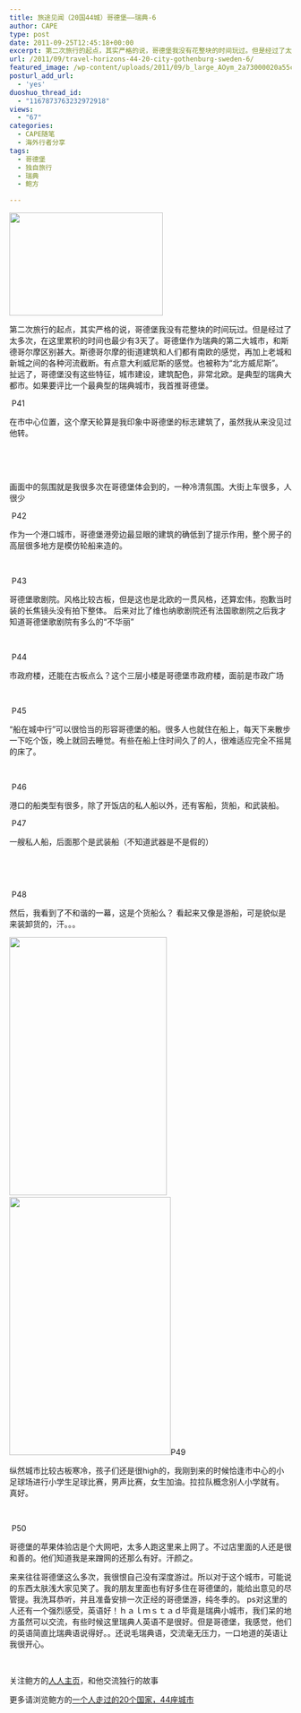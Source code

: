 ```yaml
---
title: 旅途见闻（20国44城）哥德堡——瑞典-6
author: CAPE
type: post
date: 2011-09-25T12:45:18+00:00
excerpt: 第二次旅行的起点，其实严格的说，哥德堡我没有花整块的时间玩过。但是经过了太多次，在这里累积的时间也最少有3天了。哥德堡作为瑞典的第二大城市，和斯德哥尔摩区别甚大。斯德哥尔摩的街道建筑和人们都有南欧的感觉，再加上老城和新城之间的各种河流截断。有点意大利威尼斯的感觉。也被称为“北方威尼斯”。 扯远了，哥德堡没有这些特征，城市建设，建筑配色，非常北欧。是典型的瑞典大都市。如果要评比一个最典型的瑞典城市，我首推哥德堡。
url: /2011/09/travel-horizons-44-20-city-gothenburg-sweden-6/
featured_image: /wp-content/uploads/2011/09/b_large_AOym_2a73000020a55c72.jpg
posturl_add_url:
  - 'yes'
duoshuo_thread_id:
  - "1167873763232972918"
views:
  - "67"
categories:
  - CAPE随笔
  - 海外行者分享
tags:
  - 哥德堡
  - 独自旅行
  - 瑞典
  - 鲍方

---
```

**<img src="http://t3.gstatic.com/images?q=tbn:ANd9GcQVB56b6V8QxRw-wzLMz7Tf86fF7WEbx1pVhk_bv7M1RI6YyElg" alt="" width="274" height="184" border="0" />**

第二次旅行的起点，其实严格的说，哥德堡我没有花整块的时间玩过。但是经过了太多次，在这里累积的时间也最少有3天了。哥德堡作为瑞典的第二大城市，和斯德哥尔摩区别甚大。斯德哥尔摩的街道建筑和人们都有南欧的感觉，再加上老城和新城之间的各种河流截断。有点意大利威尼斯的感觉。也被称为“北方威尼斯”。 扯远了，哥德堡没有这些特征，城市建设，建筑配色，非常北欧。是典型的瑞典大都市。如果要评比一个最典型的瑞典城市，我首推哥德堡。

<img src="http://fmn.rrimg.com/fmn051/20110907/0710/b_large_AOym_2a73000020a55c72.jpg" alt="" border="0" /> P41

在市中心位置，这个摩天轮算是我印象中哥德堡的标志建筑了，虽然我从来没见过他转。

&nbsp;

&nbsp;

画面中的氛围就是我很多次在哥德堡体会到的，一种冷清氛围。大街上车很多，人很少

<img src="http://fmn.rrfmn.com/fmn048/20110907/0710/b_large_pm0n_2a64000020c45c72.jpg" alt="" border="0" /> P42

作为一个港口城市，哥德堡港旁边最显眼的建筑的确低到了提示作用，整个房子的高层很多地方是模仿轮船来造的。

&nbsp;

<img src="http://fmn.rrimg.com/fmn047/20110907/0715/b_large_oJFc_2952000032f15c41.jpg" alt="" border="0" /> P43

哥德堡歌剧院。风格比较古板，但是这也是北欧的一贯风格，还算宏伟，抱歉当时装的长焦镜头没有拍下整体。 后来对比了维也纳歌剧院还有法国歌剧院之后我才知道哥德堡歌剧院有多么的“不华丽”

&nbsp;

<img src="http://fmn.rrimg.com/fmn055/20110907/0715/b_large_l07v_292d000032ff5c41.jpg" alt="" border="0" /> P44

市政府楼，还能在古板点么？这个三层小楼是哥德堡市政府楼，面前是市政广场

&nbsp;

<img src="http://fmn.rrimg.com/fmn052/20110907/0715/b_large_JgQq_2aa8000020cf5c72.jpg" alt="" border="0" /> P45

“船在城中行”可以很恰当的形容哥德堡的船。很多人也就住在船上，每天下来散步一下吃个饭，晚上就回去睡觉。有些在船上住时间久了的人，很难适应完全不摇晃的床了。

&nbsp;

<img src="http://fmn.rrimg.com/fmn054/20110907/0720/b_large_79OQ_0691000020db5c6f.jpg" alt="" border="0" /> P46

港口的船类型有很多，除了开饭店的私人船以外，还有客船，货船，和武装船。

<img src="http://fmn.rrimg.com/fmn051/20110907/0720/b_large_yuxB_155b000027d05c44.jpg" alt="" border="0" /> P47

一艘私人船，后面那个是武装船（不知道武器是不是假的）

&nbsp;

&nbsp;

<img src="http://fmn.rrimg.com/fmn049/20110907/0720/b_large_5rsR_2a8b000020b75c72.jpg" alt="" border="0" /> P48

然后，我看到了不和谐的一幕，这是个货船么？ 看起来又像是游船，可是貌似是来装卸货的，汗。。。

<img src="http://fmn.xnpic.com/fmn050/20110907/0720/b_large_WYUb_725d000027fa5c43.jpg" alt="" width="281" height="461" border="0" />  <img src="http://fmn.rrimg.com/fmn054/20110907/0725/b_large_8PCH_2920000027ae5c42.jpg" alt="" width="288" height="461" border="0" />P49

纵然城市比较古板寒冷，孩子们还是很high的，我刚到来的时候恰逢市中心的小足球场进行小学生足球比赛，男声比赛，女生加油。拉拉队概念别人小学就有。 真好。

&nbsp;

<img src="http://fmn.rrimg.com/fmn053/20110907/0725/b_large_gjLK_0691000020e65c6f.jpg" alt="" border="0" /> P50

哥德堡的苹果体验店是个大网吧，太多人跑这里来上网了。不过店里面的人还是很和善的。他们知道我是来蹭网的还那么有好。汗颜之。

来来往往哥德堡这么多次，我很恨自己没有深度游过。所以对于这个城市，可能说的东西太肤浅大家见笑了。我的朋友里面也有好多住在哥德堡的，能给出意见的尽管提。我洗耳恭听，并且准备安排一次正经的哥德堡游，纯冬季的。 ps对这里的人还有一个强烈感受，英语好！ｈａｌｍｓｔａｄ毕竟是瑞典小城市，我们呆的地方虽然可以交流，有些时候这里瑞典人英语不是很好。但是哥德堡，我感觉，他们的英语简直比瑞典语说得好。。还说毛瑞典语，交流毫无压力，一口地道的英语让我很开心。

&nbsp;

关注鲍方的<a href="http://www.renren.com/baofang777" target="_blank">人人主页</a>，和他交流独行的故事

更多请浏览鲍方的[一个人走过的20个国家，44座城市][1]

&nbsp;

 [1]: http://www.capechina.org/2011/09/a-person-traveled-20-countries-44-cities/
